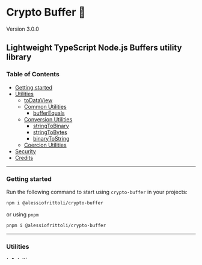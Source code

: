 # Crypto Buffer 🚌

Version 3.0.0

## Lightweight TypeScript Node.js Buffers utility library

### Table of Contents

- [Getting started](#getting-started)
- [Utilities](#utilities)
	- [toDataView](#todataview)
	- [Common Utilities](#common-utilities)
		- [bufferEquals](#bufferequals)
	- [Conversion Utilities](#conversion-utilities)
		- [stringToBinary](#stringtobinary)
		- [stringToBytes](#stringtobytes)
		- [binaryToString](#binarytostring)
	- [Coercion Utilities](#coercion-utilities)
- [Security](#security)
- [Credits](#made-with-)

---

### Getting started

Run the following command to start using `crypto-buffer` in your projects:

```bash
npm i @alessiofrittoli/crypto-buffer
```

or using `pnpm`

```bash
pnpm i @alessiofrittoli/crypto-buffer
```

---

### Utilities

#### `toDataView`

The `toDataView` function is a utility designed to convert various data types into a `DataView`. It ensures compatibility with a wide range of input formats, including strings, arrays, typed arrays, and buffers, providing a `DataView` representation of the given data.

##### Input Type

```ts
type ToDataViewInput = (
	| string
	| Array<number>
	| ArrayLike<number>
	| Buffer
	| ArrayBuffer
	| ArrayBufferLike
	| Int8Array
	| Int16Array
	| Int32Array
	| Uint8Array
	| Uint16Array
	| Uint32Array
	| Uint8ClampedArray
)
```

<details>

<summary>Parameters</summary>

| Parameter | Type              | Description                                                             |
|-----------|-------------------|-------------------------------------------------------------------------|
| `input`   | `ToDataViewInput` | The data to be converted into a `DataView`. Possible input Type can be: |
|           |                   | - `string`                                                              |
|           |                   | - `Array<number>`                                                       |
|           |                   | - `ArrayLike<number>`                                                   |
|           |                   | - `Buffer`                                                              |
|           |                   | - `ArrayBuffer`                                                         |
|           |                   | - `ArrayBufferLike`                                                     |
|           |                   | - `Int8Array`                                                           |
|           |                   | - `Int16Array`                                                          |
|           |                   | - `Int32Array`                                                          |
|           |                   | - `Uint8Array`                                                          |
|           |                   | - `Uint16Array`                                                         |
|           |                   | - `Uint32Array`                                                         |
|           |                   | - `Uint8ClampedArray`                                                   |

</details>

<details>

<summary>Returns</summary>

Type: `DataView`

The function returns a `DataView` object created from the input data.

</details>

<details>

<summary>Errors</summary>

Throws a `TypeError` if the input does not match any of the supported types.

</details>

<details>

<summary>Usage</summary>

##### Converting a String to DataView

```ts
import { toDataView } from '@alessiofrittoli/crypto-buffer'
// or
import { toDataView } from '@alessiofrittoli/crypto-buffer/toDataView'

const data = 'Hello, World!'
const view = toDataView( data )

console.log( view.byteLength ) // Logs the byte length of the string.
```

##### Converting a Uint8Array to DataView

```ts
import { toDataView } from '@alessiofrittoli/crypto-buffer'
// or
import { toDataView } from '@alessiofrittoli/crypto-buffer/toDataView'

const data = new Uint8Array( [ 1, 2, 3, 4 ] )
const view = toDataView( data )

console.log( view.getUint8( 0 ) ) // Logs 1
```

##### Handling Invalid Input

```ts
import { toDataView } from '@alessiofrittoli/crypto-buffer'
// or
import { toDataView } from '@alessiofrittoli/crypto-buffer/toDataView'

try {
	const invalidInput = { foo: 'bar' }
	const view = toDataView( invalidInput )
} catch ( error ) {
	console.error( error.message ) // Expected `input` to be a Expected `input` to be a string, Array<number>, ...
}
```

</details>

---

#### Common Utilities

##### `bufferEquals`

The `bufferEquals` function leverages the `coerceToUint8Array` utility function to normalize input data into `Uint8Array` objects for consistent byte-level comparison.

It first checks the byte lengths of the two buffers to ensure they are identical. If the lengths match, it performs a byte-by-byte comparison.

<details>

<summary>Parameters</summary>

| Parameter | Type                      | Description                                  |
|-----------|---------------------------|----------------------------------------------|
| `buffer1` | `CoerceToUint8ArrayInput` | The first input to compare.                  |
| `buffer2` | `CoerceToUint8ArrayInput` | The second input to compare with `buffer1`.  |

</details>

<details>

<summary>Returns</summary>

Type: `boolean`

`true` if the buffers are equal, `false` otherwise.

</details>

<details>

<summary>Usage</summary>

###### Convert a String in a Node.js Environment

```ts
import { bufferEquals } from '@alessiofrittoli/crypto-buffer'
// or
import { bufferEquals } from '@alessiofrittoli/crypto-buffer/common'

const buffer1 = new Uint8Array( [ 1, 2, 3 ] )
const buffer2 = new Uint8Array( [ 1, 2, 3 ] )
const buffer3 = new Uint8Array( [ 4, 5, 6 ] )

console.log( bufferEquals( buffer1, buffer2 ) ) // true
console.log( bufferEquals( buffer1, buffer3 ) ) // false
```

</details>

---

#### Conversion Utilities

##### `stringToBinary`

The `stringToBinary` function is a utility for converting a string into a `Uint8Array`\

<details>

<summary>Parameters</summary>

| Parameter | Type     | Description                 |
|-----------|----------|-----------------------------|
| `input`   | `string` | The string to be converted. |

</details>

<details>

<summary>Returns</summary>

Type: `Uint8Array`

The function returns a new `Uint8Array` instance.

</details>

<details>

<summary>Usage</summary>

###### Convert a String to binary data

```ts
import { stringToBinary } from '@alessiofrittoli/crypto-buffer'
// or
import { stringToBinary } from '@alessiofrittoli/crypto-buffer/conversion'

const data = 'Hello, World!'
const binary = stringToBinary( data )

console.log( new TextDecoder().decode( binary ) )
// Outputs: 'Hello, World!'
```

</details>

---

##### `stringToBytes`

The `stringToBytes` function converts a string into an Array of bytes (`number[]`). It leverages the [stringToBinary](#stringToBinary) utility to handle string-to-binary conversion, ensuring compatibility with both browser and Node.js environments. The resulting array represents the byte values of the input string.

<details>

<summary>Parameters</summary>

| Parameter | Type     | Description                 |
|-----------|----------|-----------------------------|
| `input`   | `string` | The string to be converted. |

</details>

<details>

<summary>Returns</summary>

Type: `number[]`

The function returns an array of bytes (`number[]`), where each element represents a single byte of the input string.

</details>

<details>

<summary>Usage</summary>

###### Convert a String to Bytes

```ts
import { stringToBytes } from '@alessiofrittoli/crypto-buffer'
// or
import { stringToBytes } from '@alessiofrittoli/crypto-buffer/conversion'

const data = 'Hello'
const bytes = stringToBytes( data )

console.log( bytes ) // [ 72, 101, 108, 108, 111 ] (ASCII values of 'Hello')

```

</details>

---

##### `binaryToString`

The `binaryToString` function converts various binary data types into their string representations.\
It is designed to be cross-platform, working in both Node.js and browser environments.

<details>

<summary>Parameters</summary>

| Parameter | Type                  | Description                                       |
|-----------|-----------------------|---------------------------------------------------|
| `input`   | `BinaryToStringInput` | The binary data to be converted to a string.      |
|           |                       | - `Array<number>` - A simple array of bytes.      |
|           |                       | - `Buffer` - Node.js buffer instance.             |
|           |                       | - `ArrayBuffer` - Generic buffer for binary data. |
|           |                       | - `Int8Array`                                     |
|           |                       | - `Int16Array`                                    |
|           |                       | - `Int32Array`                                    |
|           |                       | - `Uint8Array`                                    |
|           |                       | - `Uint16Array`                                   |
|           |                       | - `Uint32Array`                                   |
|           |                       | - `Uint8ClampedArray`                             |

</details>

<details>

<summary>Returns</summary>

Type `string`

A string representation of the given input.

</details>

<details>

<summary>Example usage</summary>

###### Node.js

```ts
import { binaryToString } from '@alessiofrittoli/crypto-buffer'
// or
import { binaryToString } from '@alessiofrittoli/crypto-buffer/conversion'

console.log( binaryToString( Buffer.from( 'Hello, World!' ) ) )
// Outputs: 'Hello, World!'
```

###### Browser

```ts
import { binaryToString, stringToBytes } from '@alessiofrittoli/crypto-buffer'
// or
import { binaryToString, stringToBytes } from '@alessiofrittoli/crypto-buffer/conversion'

const uint8Array = new Uint8Array( stringToBytes( 'Hello!' ) )
console.log( binaryToString( uint8Array ) )
// Outputs: 'Hello!'
```

</details>

---

#### Coercion Utilities

##### Docs coming soon

---

<!-- ### Development

#### Install depenendencies

```bash
npm install
```

or using `pnpm`

```bash
pnpm i
```

#### Build your source code

Run the following command to build code for distribution.

```bash
pnpm build
```

#### [ESLint](https://www.npmjs.com/package/eslint)

warnings / errors check.

```bash
pnpm lint
```

#### [Jest](https://npmjs.com/package/jest)

Run all the defined test suites by running the following:

```bash
# Run tests and watch file changes.
pnpm test

# Run tests in a Jest JSDOM environment.
pnpm test:jsdom

# Run tests in a CI environment.
pnpm test:ci

# Run tests in a Jest JSDOM and CI environment.
pnpm test:ci:jsdom
```

You can eventually run specific suits like so:

```bash
pnpm test:jest
pnpm test:conversion
pnpm test:conversion:jsdom
pnpm test:todataview
pnpm test:todataview:jsdom
```

---

### Contributing

Contributions are truly welcome!\
Please refer to the [Contributing Doc](./CONTRIBUTING.md) for more information on how to start contributing to this project.

--- -->

### Security

If you believe you have found a security vulnerability, we encourage you to **_responsibly disclose this and NOT open a public issue_**. We will investigate all legitimate reports. Email `security@alessiofrittoli.it` to disclose any security vulnerabilities.

### Made with ☕

<table style='display:flex;gap:20px;'>
	<tbody>
		<tr>
			<td>
				<img src='https://avatars.githubusercontent.com/u/35973186' style='width:60px;border-radius:50%;object-fit:contain;'>
			</td>
			<td>
				<table style='display:flex;gap:2px;flex-direction:column;'>
					<tbody>
						<tr>
							<td>
								<a href='https://github.com/alessiofrittoli' target='_blank' rel='noopener'>Alessio Frittoli</a>
							</td>
						</tr>
						<tr>
							<td>
								<small>
									<a href='https://alessiofrittoli.it' target='_blank' rel='noopener'>https://alessiofrittoli.it</a> |
									<a href='mailto:info@alessiofrittoli.it' target='_blank' rel='noopener'>info@alessiofrittoli.it</a>
								</small>
							</td>
						</tr>
					</tbody>
				</table>
			</td>
		</tr>
	</tbody>
</table>